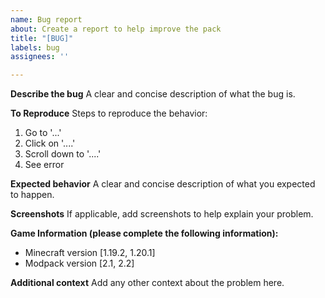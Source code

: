 ```yaml
---
name: Bug report
about: Create a report to help improve the pack
title: "[BUG]"
labels: bug
assignees: ''

---
```


**Describe the bug**
A clear and concise description of what the bug is.

**To Reproduce**
Steps to reproduce the behavior:
1. Go to '...'
2. Click on '....'
3. Scroll down to '....'
4. See error

**Expected behavior**
A clear and concise description of what you expected to happen.

**Screenshots**
If applicable, add screenshots to help explain your problem.

**Game Information (please complete the following information):**
 - Minecraft version [1.19.2, 1.20.1]
 - Modpack version [2.1, 2.2]

**Additional context**
Add any other context about the problem here.
